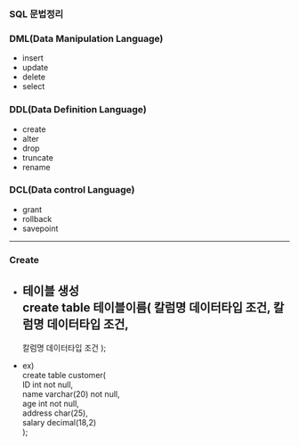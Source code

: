 ### SQL 문법정리

### DML(Data Manipulation Language)
- insert
- update
- delete
- select

### DDL(Data Definition Language)
- create
- alter
- drop
- truncate
- rename

### DCL(Data control Language)
- grant
- rollback
- savepoint

***

### Create
- 테이블 생성       
create table 테이블이름(
    칼럼명 데이터타입 조건,
    칼럼명 데이터타입 조건,
    ---
    칼럼명 데이터타입 조건
);

- ex)            
create table customer(      
    ID          int             not null,       
    name        varchar(20)     not null,           
    age         int             not null,       
    address     char(25),       
    salary      decimal(18,2)           
);      